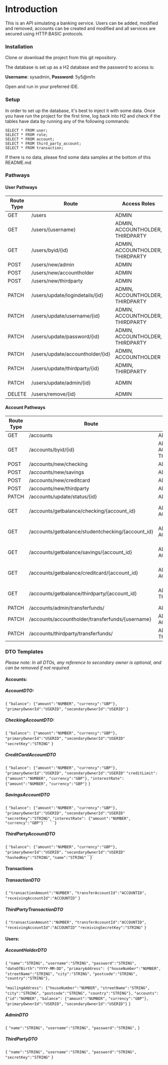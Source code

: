 # Introduction

This is an API simulating a banking service. Users can be added, modified and removed, accounts can be created and modified and all services are secured using HTTP.BASIC protocols. 



### Installation

Clone or download the project from this git repository.

The database is set up as a H2 database and the password to access is:

**Username**: sysadmin, **Password**: 5y5@m1n

Open and run in your preferred IDE.



### Setup

In order to set up the database, it's best to inject it with some data. Once you have run the project for the first time, log back into H2 and check if the tables have data by running any of the following commands:

```
SELECT * FROM user;
SELECT * FROM role; 
SELECT * FROM account; 
SELECT * FROM third_party_account;
SELECT * FROM transaction;
```

If there is no data, please find some data samples at the bottom of this README.md



### Pathways

#### **User Pathways**

Route Type | Route | Access Roles| Input Required 
--- | --- | --- |--- 
GET | /users | ADMIN | NONE 
GET | /users/{username} | ADMIN, ACCOUNTHOLDER, THIRDPARTY | String - Username 
GET | /users/byid/{id} | ADMIN, ACCOUNTHOLDER, THIRDPARTY | Long - User ID 
POST | /users/new/admin | ADMIN | AdminDTO 
POST | /users/new/accountholder | ADMIN | AccountHolderDTO 
POST | /users/new/thirdparty | ADMIN | ThirdPartyDTO 
PATCH | /users/update/logindetails/{id} | ADMIN, ACCOUNTHOLDER, THIRDPARTY | Long - User ID, String - Username, String - Password 
PATCH | /users/update/username/{id} | ADMIN, ACCOUNTHOLDER, THIRDPARTY | Long - User Id, String - Username 
PATCH | /users/update/password/{id} | ADMIN, ACCOUNTHOLDER, THIRDPARTY | Long - User Id, String - Password 
PATCH | /users/update/accountholder/{id} | ADMIN, ACCOUNTHOLDER | Long - User ID, AccountHolderDTO 
PATCH | /users/update/thirdparty/{id} | ADMIN, THIRDPARTY | Long - User ID, ThirdPartyDTO 
PATCH | /users/update/admin/{id} | ADMIN | Long - User ID, AdminDTO 
DELETE | /users/remove/{id} | ADMIN | Long - User ID 



#### **Account Pathways**

Route Type | Route| Access Roles | Input Required
--- | --- | --- | --- 
GET | /accounts | ADMIN | NONE 
GET | /accounts/byid/{id} | ADMIN, ACCOUNTHOLDER, THIRDPARTY | Long - Account ID 
POST | /accounts/new/checking | ADMIN | CheckingAccountDTO 
POST | /accounts/new/savings | ADMIN | SavingsAccountDTO 
POST | /accounts/new/creditcard | ADMIN | CreditCardAccountDTO 
POST | /accounts/new/thirdparty | ADMIN | ThirdPartyAccountDTO 
PATCH | /accounts/update/status/{id} | ADMIN | Long - Account ID 
GET | /accounts/getbalance/checking/{account_id} | ADMIN, ACCOUNTHOLDER | Long - Account ID, String - Account Owner Username 
GET | /accounts/getbalance/studentchecking/{account_id} | ADMIN, ACCOUNTHOLDER | Long - Account ID, String - Account Owner Username 
GET | /accounts/getbalance/savings/{account_id} | ADMIN, ACCOUNTHOLDER | Long - Account ID, String - Account Owner Username 
GET | /accounts/getbalance/creditcard/{account_id} | ADMIN, ACCOUNTHOLDER | Long - Account ID, String - Account Owner Username 
GET | /accounts/getbalance/thirdparty/{account_id} | ADMIN, THIRDPARTY | Long - Account ID, String - Account Owner Username 
PATCH | /accounts/admin/transferfunds/ | ADMIN | TransactionDTO 
PATCH | /accounts/accountholder/transferfunds/{username} | ADMIN, ACCOUNTHOLDER | String - Username, TransactionDTO 
PATCH | /accounts/thirdparty/transferfunds/ | ADMIN, THIRDPARTY | String - HashedKey, ThirdPartyTransactionDTO 



### **DTO Templates**

*Please note: In all DTOs, any reference to secondary owner is optional, and can be removed if not required*

#### Accounts:

##### AccountDTO:

`{`
`"balance": {"amount":"NUMBER",`
					`"currency":"GBP"},`
`"primaryOwnerId":"USERID",`
`"secondaryOwnerId":"USERID"`
`}`

##### CheckingAccountDTO:

`{`
`"balance": {"amount":"NUMBER",`
					`"currency":"GBP"},`
`"primaryOwnerId":"USERID",`
`"secondaryOwnerId":"USERID"`
`"secretKey":"STRING"`
`}`

##### CreditCardAccountDTO

`{`
`"balance": {"amount":"NUMBER",`
					`"currency":"GBP"},`
`"primaryOwnerId":"USERID",`
`"secondaryOwnerId":"USERID"`
`"creditLimit": {"amount":"NUMBER",`
							`"currency":"GBP"},`
`"interestRate": {"amount":"NUMBER",`
							`"currency":"GBP"}`
`}`

##### SavingsAccountDTO

`{`
`"balance": {"amount":"NUMBER",`
					`"currency":"GBP"},`
`"primaryOwnerId":"USERID",`
`"secondaryOwnerId":"USERID"`
`"secretKey":"STRING"`,
`"interestRate": {"amount":"NUMBER",`
							`"currency":"GBP"}``
``}`

##### ThirdPartyAccountDTO

`{`
`"balance": {"amount":"NUMBER",`
					`"currency":"GBP"},`
`"primaryOwnerId":"USERID",`
`"secondaryOwnerId":"USERID"`
`"hashedKey":"STRING"`,
`"name":"STRING"`
``}`



#### Transactions

##### TransactionDTO

`{`
`"transactionAmount":"NUMBER",`
`"transferAccountId":"ACCOUNTID",`
`"receivingAccountId":"ACCOUNTID"`
`}`

##### ThirdPartyTransactionDTO

`{`
`"transactionAmount":"NUMBER",`
`"transferAccountId":"ACCOUNTID",`
`"receivingAccountId":"ACCOUNTID"`
`"receivingSecretKey":"STRING"`
`}`



#### Users:

##### AccountHolderDTO

`{`
`"name":"STRING",`
`"username":"STRING",`
`"password":"STRING",`
`"dateOfBirth":"YYYY-MM-DD",`
`"primaryAddress": {"houseNumber":"NUMBER",`
									`"streetName":"STRING",`
									`"city":"STRING",`
									`"postcode":"STRING",`
									`"country":"STRING"},`

`"mailingAddress": {"houseNumber":"NUMBER",`
									`"streetName":"STRING",`
									`"city":"STRING",`
									`"postcode":"STRING",`
									`"country":"STRING"},`
`"accounts": {"id":"NUMBER",`
					`"balance": {"amount":"NUMBER",`
					`"currency":"GBP"},`
					`"primaryOwnerId":"USERID",`
					`"secondaryOwnerId":"USERID"}`
`}`

##### AdminDTO

`{`
`"name":"STRING",`
`"username":"STRING",`
`"password":"STRING",`
`}`

##### ThirdPartyDTO

`{`
`"name":"STRING",`
`"username":"STRING",`
`"password":"STRING",`
`"secretKey":"STRING"`
`}`



